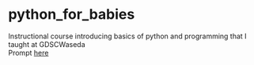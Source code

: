 # python_for_babies
Instructional course introducing basics of python and programming that I taught at GDSCWaseda  
Prompt [here](https://rpubs.com/jaked0626/840031)
